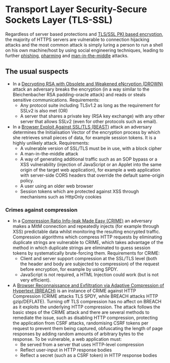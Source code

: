 # Transport Layer Security-Secure Sockets Layer (TLS-SSL)

Regardless of server based protections and [TLS/SSL PKI based encryption](../../../E2EE-threat-model/threats/TLSSSL-PKI-vulnerabilities.md), the majority of HTTPS servers are vulnerable to connection hijacking attacks and the most common attack is simply luring a person to run a shell on his own machine/host by using social engineering techniques, leading to further [phishing](../../../trees/social-engineering/Phishing.md), [pharming](../../../trees/social-engineering/Pharming.md) and [man-in-the-middle](../../../trees/social-engineering/Phishing.md) attacks.

## The usual suspects

* In a [Decrypting RSA with Obsolete and Weakened eNcryption (DROWN)](https://drownattack.com/drown-attack-paper.pdf) attack an adversary breaks the encryption (in a way similar to the Bleichenbacher RSA padding-oracle attack) and reads or steals sensitive communications. Requirements:
    * Any protocol suite including TLSv1.2 as long as the requirement for SSLv2 is also met (OR)
    * A server that shares a private key (RSA key exchange) with any other server that allows SSLv2 (even for other protocols such as email).
* In a [Browser Exploit Against SSL/TLS (BEAST)](https://www.acunetix.com/blog/web-security-zone/what-is-beast-attack/) attack an adversary determines the Initialisation Vector of the encryption process by which she retrieves small pieces of data, for example session tokens. It is a highly unlikely attack. Requirements:
    * A vulnerable version of SSL/TLS must be in use, with a block cipher
    * A man-in-the-middle attack 
    * A way of generating additional traffic such as an SOP bypass or a XSS vulnerability (injection of JavaScript or an Applet into the same origin of the target web application), for example a web application with server-side CORS headers that override the default same-origin policy.
    * A user using an older web browser
    * Session tokens which are protected against XSS through mechanisms such as HttpOnly cookies

### Crimes against compression
* In a [Compression Ratio Info-leak Made Easy (CRIME)](https://www.acunetix.com/vulnerabilities/web/crime-ssl-tls-attack/) an adversary makes a MitM connection and repeatedly injects (for example through XSS) predictable data whilst monitoring the resulting encrypted traffic. Compression algorithms which compress HTTP requests by eliminating duplicate strings are vulnerable to CRIME, which takes advantage of the method in which duplicate strings are eliminated to guess session tokens by systematically brute-forcing them. Requirements for CRIME: 
    * Client and server support compression at the SSL/TLS level (both the header and body are subjected to compression) of the request before encryption, for example by using SPDY. 
    * JavaScript is not required, a HTML Injection could work (but is not very efficient).
* A [Browser Reconnaissance and Exfiltration via Adaptive Compression of Hypertext (BREACH)](http://www.breachattack.com/) is an instance of CRIME against HTTP Compression (CRIME attacks TLS SPDY, while BREACH attacks HTTP gzip/DEFLATE). Turning off TLS compression has no affect on BREACH as it exploits the underlying HTTP compression. The attack follows the basic steps of the CRIME attack and there are several methods to remediate the issue, such as disabling HTTP compression, protecting the application from CSRF attacks, randomising CSRF tokens per request to prevent them being captured, obfuscating the length of page responses by adding random amounts of arbitrary bytes to the response. To be vulnerable, a web application must:
    * Be served from a server that uses HTTP-level compression
    * Reflect user-input in HTTP response bodies
    * Reflect a secret (such as a CSRF token) in HTTP response bodies

